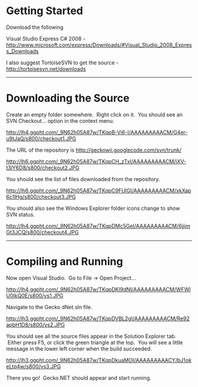 # Getting Started #

Download the following

Visual Studio Express C# 2008 - http://www.microsoft.com/express/Downloads/#Visual_Studio_2008_Express_Downloads

I also suggest TortoiseSVN to get the source - http://tortoisesvn.net/downloads


---



# Downloading the Source #

Create an empty folder somewhere.  Right click on it.  You should see an SVN Checkout... option in the context menu.

http://lh4.ggpht.com/_9N62h05A87w/TKqpB-Vi6-I/AAAAAAAAACM/G4er-u9tJaQ/s800/checkout1.JPG

The URL of the repository is http://geckowii.googlecode.com/svn/trunk/

http://lh6.ggpht.com/_9N62h05A87w/TKqpCH_zTxI/AAAAAAAAACM/jXV-t3lY6D8/s800/checkout2.JPG

You should see the list of files downloaded from the repository.

http://lh6.ggpht.com/_9N62h05A87w/TKqpC9FUlGI/AAAAAAAAACM/xkXap6c1lHg/s800/checkout3.JPG

You should also see the Windows Explorer folder icons change to show SVN status.

http://lh4.ggpht.com/_9N62h05A87w/TKqpDMc5GeI/AAAAAAAAACM/6jjimGt3JCQ/s800/checkout4.JPG



---



# Compiling and Running #

Now open Visual Studio.  Go to File -> Open Project...

http://lh4.ggpht.com/_9N62h05A87w/TKqpDKl9dNI/AAAAAAAAACM/WFWlU0IkQ0E/s800/vs1.JPG

Navigate to the Gecko dNet.sln file.

http://lh3.ggpht.com/_9N62h05A87w/TKqpDVBL2gI/AAAAAAAAACM/Re92apbH1D8/s800/vs2.JPG

You should see all the source files appear in the Solution Explorer tab.  Either press F5, or click the green triangle at the top.  You will see a little message in the lower left corner when the build succeeded.

http://lh3.ggpht.com/_9N62h05A87w/TKqpDkuaMOI/AAAAAAAAACY/bJ1okeLtq4w/s800/vs3.JPG

There you go!  Gecko.NET should appear and start running.